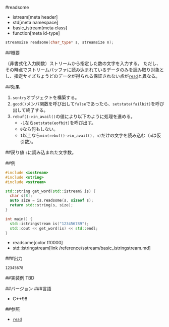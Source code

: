 #readsome
* istream[meta header]
* std[meta namespace]
* basic_istream[meta class]
* function[meta id-type]

```cpp
streamsize readsome(char_type* s, streamsize n);
```

##概要

（非書式化入力関数）ストリームから指定した数の文字を入力する。
ただし、その時点でストリームバッファに読み込まれているデータのみを読み取り対象とし、指定サイズちょうどのデータが得られる保証されない点が[`read`](read.md)と異なる。

##効果
1. `sentry`オブジェクトを構築する。
1. `good()`メンバ関数を呼び出して`false`であったら、`setstate(failbit)`を呼び出して終了する。
1. `rebuf()->in_avail()`の値により以下のように処理を進める。
    - `-1`なら`setstate(eofbit)`を呼び出す。
    - `0`なら何もしない。
    - `1`以上なら`min(rebuf()->in_avail(), n)`だけの文字を読み込む（`n`は仮引数）。

##戻り値
`s`に読み込まれた文字数。

##例
```cpp
#include <iostream>
#include <string>
#include <sstream>

std::string get_word(std::istream& is) {
  char s[8];
  auto size = is.readsome(s, sizeof s);
  return std::string(s, size);
}

int main() {
  std::istringstream is("123456789");
  std::cout << get_word(is) << std::endl;
}
```
* readsome[color ff0000]
* std::istringstream[link /reference/sstream/basic_istringstream.md]

###出力
```
12345678
```

##実装例
TBD

##バージョン
###言語
- C++98

##参照
- [`read`](read.md)

